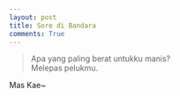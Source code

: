 ```yaml
---
layout: post
title: Sore di Bandara
comments: True
---
```


>Apa yang paling berat untukku manis?  
>Melepas pelukmu.

Mas Kae~
